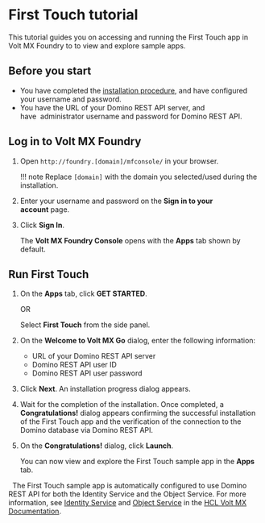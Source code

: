 # First Touch tutorial

This tutorial guides you on accessing and running the First Touch app in Volt MX Foundry to to view and explore sample apps. 

## Before you start

- You have completed the [installation procedure](installation.md), and have configured your username and password.
- You have the URL of your Domino REST API server, and have  administrator username and password for Domino REST API.

## Log in to Volt MX Foundry

1. Open `http://foundry.[domain]/mfconsole/` in your browser. 
    
    !!! note
        Replace `[domain]` with the domain you selected/used during the installation.  

2. Enter your username and password on the **Sign in to your account** page.
 
3. Click **Sign In**.  

   The **Volt MX Foundry Console** opens with the **Apps** tab shown by default. 

## Run First Touch

1. On the **Apps** tab, click **GET STARTED**.

    OR

    Select **First Touch** from the side panel. 

2. On the **Welcome to Volt MX Go** dialog, enter the following information:
    
    - URL of your Domino REST API server
    - Domino REST API user ID
    - Domino REST API user password

3. Click **Next**. An installation progress dialog appears. 

4. Wait for the completion of the installation. Once completed, a **Congratulations!** dialog appears confirming the successful installation of the First Touch app and the verification of the connection to the Domino database via Domino REST API. 
 
5. On the **Congratulations!** dialog, click **Launch**. 
    
   You can now view and explore the First Touch sample app in the **Apps** tab.  

 
The First Touch sample app is automatically configured to use Domino REST API for both the Identity Service and the Object Service. For more information, see [Identity Service](https://opensource.hcltechsw.com/volt-mx-docs/95/docs/documentation/Foundry/voltmx_foundry_user_guide/Content/Identity.html) and [Object Service](https://opensource.hcltechsw.com/volt-mx-docs/95/docs/documentation/Foundry/voltmx_foundry_user_guide/Content/Objectservices.html) in the [HCL Volt MX Documentation](https://opensource.hcltechsw.com/volt-mx-docs/95/docs/documentation/index.html). 